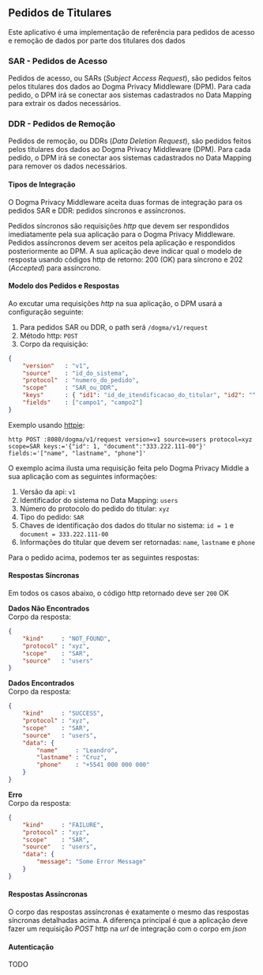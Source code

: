 ## Pedidos de Titulares
Este aplicativo é uma implementação de referência para pedidos de acesso e remoção de dados por parte dos titulares dos dados

### SAR - Pedidos de Acesso
Pedidos de acesso, ou SARs (_Subject Access Request_), são pedidos feitos pelos titulares dos dados ao Dogma Privacy Middleware (DPM). Para cada pedido, o DPM irá se conectar aos sistemas cadastrados no Data Mapping para extrair os dados necessários.

### DDR - Pedidos de Remoção
Pedidos de remoção, ou DDRs (_Data Deletion Request_), são pedidos feitos pelos titulares dos dados ao Dogma Privacy Middleware (DPM). Para cada pedido, o DPM irá se conectar aos sistemas cadastrados no Data Mapping para remover os dados necessários.

#### Tipos de Integração
O Dogma Privacy Middleware aceita duas formas de integração para os pedidos SAR e DDR: pedidos síncronos e assíncronos.

Pedidos síncronos são requisições _http_ que devem ser respondidos imediatamente pela sua aplicação para o Dogma Privacy Middleware. Pedidos assíncronos devem ser aceitos pela aplicação e respondidos posteriormente ao DPM. A sua aplicação deve indicar qual o modelo de resposta usando códigos http de retorno: 200 (OK) para síncrono e 202 (_Accepted_) para assíncrono.

#### Modelo dos Pedidos e Respostas
Ao excutar uma requisições _http_ na sua aplicação, o DPM usará a configuração seguinte:

1. Para pedidos SAR ou DDR, o path será `/dogma/v1/request`
2. Método http: `POST`
3. Corpo da requisição:
```json
{
    "version"   : "v1",
    "source"    : "id_do_sistema",
    "protocol"  : "numero_do_pedido",
    "scope"     : "SAR_ou_DDR",
    "keys"      : { "id1": "id_de_itendificacao_do_titular", "id2": "" },
    "fields"    : ["campo1", "campo2"]
}
```

Exemplo usando [httpie](https://httpie.org/):  
```
http POST :8080/dogma/v1/request version=v1 source=users protocol=xyz scope=SAR keys:='{"id": 1, "document":"333.222.111-00"}' fields:='["name", "lastname", "phone"]'
```

O exemplo acima ilusta uma requisição feita pelo Dogma Privacy Middle a sua aplicação com as seguintes informações:

1. Versão da api: `v1`
2. Identificador do sistema no Data Mapping: `users`
3. Número do protocolo do pedido do titular: `xyz`
4. Tipo do pedido: `SAR`
5. Chaves de identificação dos dados do titular no sistema: `id = 1` e `document = 333.222.111-00`
6. Informações do titular que devem ser retornadas: `name`, `lastname` e `phone`

Para o pedido acima, podemos ter as seguintes respostas:

#### Respostas Síncronas
Em todos os casos abaixo, o código http retornado deve ser `200` OK

__Dados Não Encontrados__  
Corpo da resposta:  

```json
{
    "kind"     : "NOT_FOUND",
    "protocol" : "xyz",
    "scope"    : "SAR",
    "source"   : "users"
}
```
__Dados Encontrados__  
Corpo da resposta:  

```json
{
    "kind"     : "SUCCESS",
    "protocol" : "xyz",
    "scope"    : "SAR",
    "source"   : "users",
    "data": {
        "name"     : "Leandro",
        "lastname" : "Cruz",
        "phone"    : "+5541 000 000 000"
    }
}
```

__Erro__    
Corpo da resposta:  

```json
{
    "kind"     : "FAILURE",
    "protocol" : "xyz",
    "scope"    : "SAR",
    "source"   : "users",
    "data": {
        "message": "Some Error Message"
    }
}
```



#### Respostas Assíncronas
O corpo das respostas assíncronas é exatamente o mesmo das respostas síncronas detalhadas acima. 
A diferença principal é que a aplicação deve fazer um requisição _POST_ http na _url_ de integração com o corpo em _json_

#### Autenticação
TODO